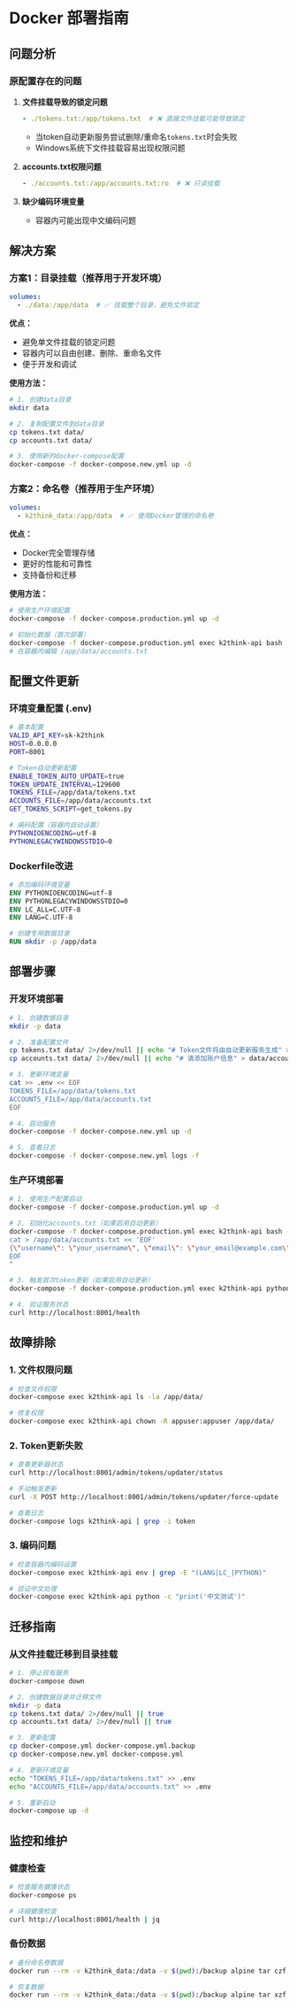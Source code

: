 # Docker 部署指南

## 问题分析

### 原配置存在的问题

1. **文件挂载导致的锁定问题**
   ```yaml
   - ./tokens.txt:/app/tokens.txt  # ❌ 直接文件挂载可能导致锁定
   ```
   - 当token自动更新服务尝试删除/重命名`tokens.txt`时会失败
   - Windows系统下文件挂载容易出现权限问题

2. **accounts.txt权限问题**
   ```yaml
   - ./accounts.txt:/app/accounts.txt:ro  # ❌ 只读挂载
   ```

3. **缺少编码环境变量**
   - 容器内可能出现中文编码问题

## 解决方案

### 方案1：目录挂载（推荐用于开发环境）

```yaml
volumes:
  - ./data:/app/data  # ✅ 挂载整个目录，避免文件锁定
```

**优点：**
- 避免单文件挂载的锁定问题
- 容器内可以自由创建、删除、重命名文件
- 便于开发和调试

**使用方法：**
```bash
# 1. 创建data目录
mkdir data

# 2. 复制配置文件到data目录
cp tokens.txt data/
cp accounts.txt data/

# 3. 使用新的docker-compose配置
docker-compose -f docker-compose.new.yml up -d
```

### 方案2：命名卷（推荐用于生产环境）

```yaml
volumes:
  - k2think_data:/app/data  # ✅ 使用Docker管理的命名卷
```

**优点：**
- Docker完全管理存储
- 更好的性能和可靠性
- 支持备份和迁移

**使用方法：**
```bash
# 使用生产环境配置
docker-compose -f docker-compose.production.yml up -d

# 初始化数据（首次部署）
docker-compose -f docker-compose.production.yml exec k2think-api bash
# 在容器内编辑 /app/data/accounts.txt
```

## 配置文件更新

### 环境变量配置 (.env)

```bash
# 基本配置
VALID_API_KEY=sk-k2think
HOST=0.0.0.0
PORT=8001

# Token自动更新配置
ENABLE_TOKEN_AUTO_UPDATE=true
TOKEN_UPDATE_INTERVAL=129600
TOKENS_FILE=/app/data/tokens.txt
ACCOUNTS_FILE=/app/data/accounts.txt
GET_TOKENS_SCRIPT=get_tokens.py

# 编码配置（容器内自动设置）
PYTHONIOENCODING=utf-8
PYTHONLEGACYWINDOWSSTDIO=0
```

### Dockerfile改进

```dockerfile
# 添加编码环境变量
ENV PYTHONIOENCODING=utf-8
ENV PYTHONLEGACYWINDOWSSTDIO=0
ENV LC_ALL=C.UTF-8
ENV LANG=C.UTF-8

# 创建专用数据目录
RUN mkdir -p /app/data
```

## 部署步骤

### 开发环境部署

```bash
# 1. 创建数据目录
mkdir -p data

# 2. 准备配置文件
cp tokens.txt data/ 2>/dev/null || echo "# Token文件将由自动更新服务生成" > data/tokens.txt
cp accounts.txt data/ 2>/dev/null || echo "# 请添加账户信息" > data/accounts.txt

# 3. 更新环境变量
cat >> .env << EOF
TOKENS_FILE=/app/data/tokens.txt
ACCOUNTS_FILE=/app/data/accounts.txt
EOF

# 4. 启动服务
docker-compose -f docker-compose.new.yml up -d

# 5. 查看日志
docker-compose -f docker-compose.new.yml logs -f
```

### 生产环境部署

```bash
# 1. 使用生产配置启动
docker-compose -f docker-compose.production.yml up -d

# 2. 初始化accounts.txt（如果启用自动更新）
docker-compose -f docker-compose.production.yml exec k2think-api bash -c "
cat > /app/data/accounts.txt << 'EOF'
{\"username\": \"your_username\", \"email\": \"your_email@example.com\", \"k2_password\": \"your_password\"}
EOF
"

# 3. 触发首次token更新（如果启用自动更新）
docker-compose -f docker-compose.production.yml exec k2think-api python get_tokens.py /app/data/accounts.txt /app/data/tokens.txt

# 4. 验证服务状态
curl http://localhost:8001/health
```

## 故障排除

### 1. 文件权限问题
```bash
# 检查文件权限
docker-compose exec k2think-api ls -la /app/data/

# 修复权限
docker-compose exec k2think-api chown -R appuser:appuser /app/data/
```

### 2. Token更新失败
```bash
# 查看更新器状态
curl http://localhost:8001/admin/tokens/updater/status

# 手动触发更新
curl -X POST http://localhost:8001/admin/tokens/updater/force-update

# 查看日志
docker-compose logs k2think-api | grep -i token
```

### 3. 编码问题
```bash
# 检查容器内编码设置
docker-compose exec k2think-api env | grep -E "(LANG|LC_|PYTHON)"

# 验证中文处理
docker-compose exec k2think-api python -c "print('中文测试')"
```

## 迁移指南

### 从文件挂载迁移到目录挂载

```bash
# 1. 停止现有服务
docker-compose down

# 2. 创建数据目录并迁移文件
mkdir -p data
cp tokens.txt data/ 2>/dev/null || true
cp accounts.txt data/ 2>/dev/null || true

# 3. 更新配置
cp docker-compose.yml docker-compose.yml.backup
cp docker-compose.new.yml docker-compose.yml

# 4. 更新环境变量
echo "TOKENS_FILE=/app/data/tokens.txt" >> .env
echo "ACCOUNTS_FILE=/app/data/accounts.txt" >> .env

# 5. 重新启动
docker-compose up -d
```

## 监控和维护

### 健康检查
```bash
# 检查服务健康状态
docker-compose ps

# 详细健康检查
curl http://localhost:8001/health | jq
```

### 备份数据
```bash
# 备份命名卷数据
docker run --rm -v k2think_data:/data -v $(pwd):/backup alpine tar czf /backup/k2think_backup_$(date +%Y%m%d_%H%M%S).tar.gz -C /data .

# 恢复数据
docker run --rm -v k2think_data:/data -v $(pwd):/backup alpine tar xzf /backup/k2think_backup_YYYYMMDD_HHMMSS.tar.gz -C /data
```